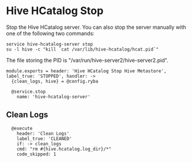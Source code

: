 
# Hive HCatalog Stop

Stop the Hive HCatalog server. You can also stop the server manually with one of
the following two commands:

```
service hive-hcatalog-server stop
su -l hive -c "kill `cat /var/lib/hive-hcatalog/hcat.pid`"
```

The file storing the PID is "/var/run/hive-server2/hive-server2.pid".

    module.exports = header: 'Hive HCatalog Stop Hive Metastore', label_true: 'STOPPED', handler: ->
      {clean_logs, hive} = @config.ryba

      @service.stop
        name: 'hive-hcatalog-server'

## Clean Logs

      @execute
        header: 'Clean Logs'
        label_true: 'CLEANED'
        if: -> clean_logs
        cmd: "rm #{hive.hcatalog.log_dir}/*"
        code_skipped: 1
